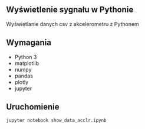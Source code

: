 ## Wyświetlenie sygnału w Pythonie

Wyświetlanie danych csv z akcelerometru z Pythonem

## Wymagania
* Python 3
* matplotlib
* numpy
* pandas
* plotly
* jupyter

## Uruchomienie
`jupyter notebook show_data_acclr.ipynb`
